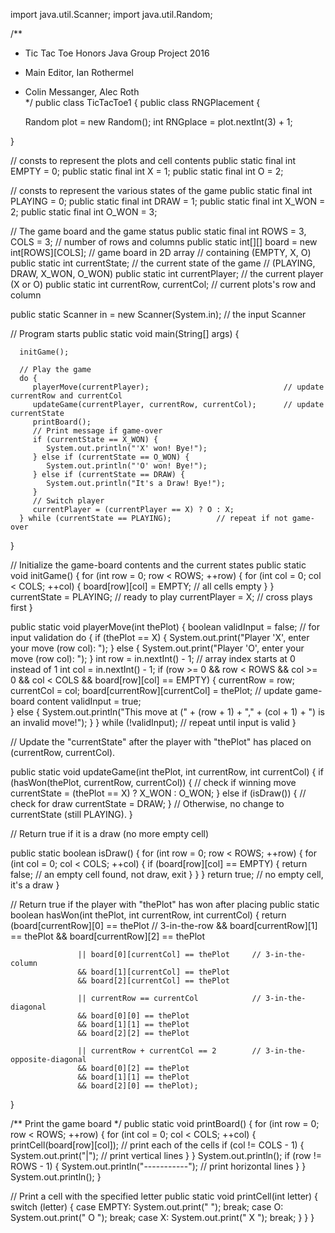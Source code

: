 import java.util.Scanner;
import java.util.Random;

/**
 * Tic Tac Toe Honors Java Group Project 2016
 * Main Editor, Ian Rothermel
 * Colin Messanger, Alec Roth  
 */
public class TicTacToe1 {
public class RNGPlacement {

   Random plot = new Random();
   int RNGplace = plot.nextInt(3) + 1;

}


   // consts to represent the plots and cell contents
   public static final int EMPTY = 0;
   public static final int X = 1;
   public static final int O = 2;
 
   // consts to represent the various states of the game
   public static final int PLAYING = 0;
   public static final int DRAW = 1;
   public static final int X_WON = 2;
   public static final int O_WON = 3;
 
   // The game board and the game status
   public static final int ROWS = 3, COLS = 3;         // number of rows and columns
   public static int[][] board = new int[ROWS][COLS];  // game board in 2D array
                                                       //  containing (EMPTY, X, O)
   public static int currentState;                     // the current state of the game
                                                       // (PLAYING, DRAW, X_WON, O_WON)
   public static int currentPlayer;                    // the current player (X or O)
   public static int currentRow, currentCol;           // current plots's row and column
 
   public static Scanner in = new Scanner(System.in);  // the input Scanner
 
   // Program starts
   public static void main(String[] args) {
      
      initGame();
      
      // Play the game 
      do {
         playerMove(currentPlayer);                              // update currentRow and currentCol
         updateGame(currentPlayer, currentRow, currentCol);      // update currentState
         printBoard();
         // Print message if game-over
         if (currentState == X_WON) {
            System.out.println("'X' won! Bye!");
         } else if (currentState == O_WON) {
            System.out.println("'O' won! Bye!");
         } else if (currentState == DRAW) {
            System.out.println("It's a Draw! Bye!");
         }
         // Switch player
         currentPlayer = (currentPlayer == X) ? O : X;
      } while (currentState == PLAYING);          // repeat if not game-over
   }
 
   // Initialize the game-board contents and the current states
   public static void initGame() {
      for (int row = 0; row < ROWS; ++row) {
         for (int col = 0; col < COLS; ++col) {
            board[row][col] = EMPTY;              // all cells empty
         }
      }
      currentState = PLAYING;            // ready to play
      currentPlayer = X;                 // cross plays first
   }
 


   public static void playerMove(int thePlot) {
      boolean validInput = false;     // for input validation
      do {
         if (thePlot == X) {
            System.out.print("Player 'X', enter your move (row col): ");
         } else {
            System.out.print("Player 'O', enter your move (row col): ");
         }
         int row = in.nextInt() - 1;  // array index starts at 0 instead of 1
         int col = in.nextInt() - 1;
         if (row >= 0 && row < ROWS && col >= 0 && col < COLS && board[row][col] == EMPTY) {
            currentRow = row;
            currentCol = col;
            board[currentRow][currentCol] = thePlot;  // update game-board content
            validInput = true;                      
         } else {
            System.out.println("This move at (" + (row + 1) + "," + (col + 1) + ") is an invalid move!");
         }
      } while (!validInput);  // repeat until input is valid
   }
 
   // Update the "currentState" after the player with "thePlot" has placed on (currentRow, currentCol).
   
   public static void updateGame(int thePlot, int currentRow, int currentCol) {
      if (hasWon(thePlot, currentRow, currentCol)) {     // check if winning move
         currentState = (thePlot == X) ? X_WON : O_WON;
      } else if (isDraw()) {                             // check for draw
         currentState = DRAW;
      }
      // Otherwise, no change to currentState (still PLAYING).
   }
 
   // Return true if it is a draw (no more empty cell)

   public static boolean isDraw() {
      for (int row = 0; row < ROWS; ++row) {
         for (int col = 0; col < COLS; ++col) {
            if (board[row][col] == EMPTY) {
               return false;  // an empty cell found, not draw, exit
            }
         }
      }
      return true;            // no empty cell, it's a draw
   }
 
   // Return true if the player with "thePlot" has won after placing
   public static boolean hasWon(int thePlot, int currentRow, int currentCol) {
      return (board[currentRow][0] == thePlot             // 3-in-the-row
                   && board[currentRow][1] == thePlot
                   && board[currentRow][2] == thePlot
                   
                   || board[0][currentCol] == thePlot     // 3-in-the-column
                   && board[1][currentCol] == thePlot
                   && board[2][currentCol] == thePlot
                   
                   || currentRow == currentCol            // 3-in-the-diagonal
                   && board[0][0] == thePlot
                   && board[1][1] == thePlot
                   && board[2][2] == thePlot
                   
                   || currentRow + currentCol == 2        // 3-in-the-opposite-diagonal
                   && board[0][2] == thePlot
                   && board[1][1] == thePlot
                   && board[2][0] == thePlot);
   }
 
   /** Print the game board */
   public static void printBoard() {
      for (int row = 0; row < ROWS; ++row) {
         for (int col = 0; col < COLS; ++col) {
            printCell(board[row][col]); // print each of the cells
            if (col != COLS - 1) {
               System.out.print("|");   // print vertical lines
            }
         }
         System.out.println();
         if (row != ROWS - 1) {
            System.out.println("-----------"); // print horizontal lines
         }
      }
      System.out.println();
   }
 
   // Print a cell with the specified letter
   public static void printCell(int letter) {
      switch (letter) {
         case EMPTY:  System.out.print("   "); break;
         case O: System.out.print(" O "); break;
         case X:  System.out.print(" X "); break;
      }
   }
}

